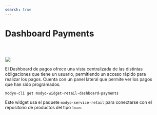 ```yaml
---
search: true
---
```

# Dashboard Payments
<img src="/assets/img/dynamic/experiences/retail/dashboard-payments.jpg" style="border: 1px solid #EEE; margin-top: 40px; max-width:900px;">

El Dashboard de pagos ofrece una vista centralizada de las distintas obligaciones que tiene un usuario, permitiendo un acceso rápido para realizar los pagos. Cuenta con un panel lateral que permite ver los pagos que han sido programados. 

```bash
modyo-cli get modyo-widget-retail-dashboard-payments
```

Este widget usa el paquete `modyo-service-retail` para conectarse con el repositorio de productos del tipo `loan`.


<!--
### Componentes del Design System
- MApp
- MButton
- MIcon
- MQuickAction
- MSkeleton

### Variables de Liquid
- products-path
- api-user-id
- api-path
- mock-products
- mock-categories
-->